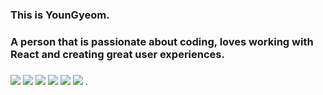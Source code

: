 
### This is YounGyeom.
### A person that is passionate about coding, loves working with React and creating great user experiences.
### 
<span>
<img src="https://img.shields.io/badge/HTML-red?style=flat-square&logo=HTML5&logoColor=white"/>
<img src="https://img.shields.io/badge/css-blue?style=flat-square&logo=CSS3&logoColor=white"/>
<img src="https://img.shields.io/badge/SCSS-pink?style=flat-square&logo=SCSS&logoColor=white"/>
<img src="https://img.shields.io/badge/Javascript-orange?style=flat-square&logo=JavaScript&logoColor=white"/>
<img src="https://img.shields.io/badge/Typescript-blue?style=flat-square&logo=TypeScript&logoColor=white"/>
<img src="https://img.shields.io/badge/React-9cf?style=flat-square&logo=React&logoColor=white"/>
</span>.


<!-- 

### 🧰 Languages and Tools

### :octocat: My Github Stats

  [![YounGyeom's github stats](https://github-readme-stats.vercel.app/api?FromGoodEnoughYounGyeom=FromGoodEnoughYounGyeom)](https://github.com/FromGoodEnoughYounGyeom/github-readme-stats)

<!--
**DJaneLee/DJaneLee** is a ✨ _special_ ✨ repository because its `README.md` (this file) appears on your GitHub profile.

